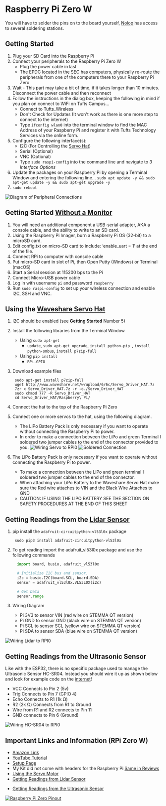# Raspberry Pi Zero W

You will have to solder the pins on to the board yourself, [Nolop](https://nolop.org/solder/) has access to several soldering stations.

## Getting Started

1. Plug your SD Card into the Raspberry Pi
2. Connect your peripherals to the Raspberry Pi Zero W
   * Plug the power cable in last
   * The EPDC located in the SEC has computers, physically re-route the peripherals from one of the computers there to your Raspberry Pi Zero 
3. Wait - This part may take a bit of time, if it takes longer than 10 minutes. Disconnect the power cable and then reconnect
4. Follow the instructions in the dialog box, keeping the following in mind if you plan on connect to WiFi on Tufts Campus...
    * Connect to Tufts_Wireless
    * Don't Check for Updates (It won't work as there is one more step to connect to the internet)
    * Type `ifconfig wlan0` into the terminal window to find the MAC Address of your Raspberry Pi and register it with Tufts Technology Services via the online form.
5. Configure the following interface(s):
    * I2C (For Controlling the [Servo Hat](https://www.waveshare.com/wiki/Servo_Driver_HAT))
    * Serial (Optional)
    * VNC (Optional)
    * Type `sudo raspi-config` into the command line and navigate to *3 Interface Options*
6. Update the packages on your Raspberry Pi by opening a Terminal Window and entering the following line... `sudo apt update -y && sudo apt-get update -y && sudo apt-get upgrade -y`
7. `sudo reboot`

![Diagram of Peripheral Connections](./RPIconnectionDiagram.svg)

## Getting Started [Without a Monitor](http://andnowforelectronics.com/notes/rpi-setup/)

1. You will need an additional component a USB-serial adapter, AKA a console cable, and the ability to write to an SD card.
2. Using the Raspberry Pi Imager, burn a Raspberry Pi OS (32-bit) to a microSD card.
3. Edit config.txt on micro-SD card to include: ‘enable_uart = 1’ at the end of the file.
4. Connect RPi to computer with console cable
5. Put micro-SD card in slot of Pi, then Open Putty (Windows) or Terminal (macOS)
6. Start a Serial session at 115200 bps to the Pi
7. Connect Micro-USB power cable
8. Log in with username `pi` and password `raspberry`
9. Run `sudo raspi-config` to set up your wireless connection and enable I2C, SSH and VNC.

## Using the [Waveshare Servo Hat](https://www.waveshare.com/w/upload/1/1b/Servo_Driver_HAT_User_Manual_EN.pdf)

1. I2C should be enabled (see **Getting Started** Number 5)
2. Install the following libraries from the Terminal Window
    * Using `sudo apt-get`
      * `update`, `sudo apt-get upgrade`, `install python-pip `, `install python-smbus`, `install p7zip-full`
    * Using `pip install`
      * `RPi.GPIO`
3. Download example files

        sudo apt-get install p7zip-full
        wget http://www.waveshare.net/w/upload/6/6c/Servo_Driver_HAT.7z
        7zr x Servo_Driver_HAT.7z -r -o./Servo_Driver_HAT
        sudo chmod 777 -R Servo_Driver_HAT
        cd Servo_Driver_HAT/Raspberry\ Pi/

4. Connect the hat to the top of the Raspberry Pi Zero
5. Connect one or more servos to the hat, using the following diagram.
   * The LiPo Battery Pack is only necessary if you want to operate without connecting the Raspberry Pi to power.
   * In order to make a connection between the LiPo and green Terminal I soldered two jumper cables to the end of the connector provided to you.
![Wiring Servo to RPI0](./WaveShareServoHat.svg)
![Soldered Connection](./LiPo/solderedConnector.jpg)
6. The LiPo Battery Pack is only necessary if you want to operate without connecting the Raspberry Pi to power.
    *	To make a connection between the LiPo and green terminal I soldered two jumper cables to the end of the connector.
    *	When attaching your LiPo Battery to the Waveshare Servo Hat make sure the Red wire attaches to VIN and the Black Wire Attaches to GND
    *	CAUTION: IF USING THE LIPO BATTERY SEE THE SECTION ON SAFETY PROCEDURES AT THE END OF THIS SHEET

## Getting Readings from the [Lidar Sensor](https://learn.adafruit.com/adafruit-vl53l0x-micro-lidar-distance-sensor-breakout/python-circuitpython)

1. pip install the `adafruit-circuitpython-vl53l0x` package

        sudo pip3 install adafruit-circuitpython-vl53l0x
2. To get reading import the adafruit_vl53l0x package and use the following commands

    ```python
      import board, busio, adafruit_vl53l0x

      # Initialize I2C bus and sensor.
      i2c = busio.I2C(board.SCL, board.SDA)
      sensor = adafruit_vl53l0x.VL53L0X(i2c)

      # Get Data
      sensor.range
    ```

3. Wiring Diagram
   * Pi 3V3 to sensor VIN (red wire on STEMMA QT version)
   * Pi GND to sensor GND (black wire on STEMMA QT version)
   * Pi SCL to sensor SCL (yellow wire on STEMMA QT version)
   * Pi SDA to sensor SDA (blue wire on STEMMA QT version)

![Wiring Lidar to RPI0](./RPI0LidarWiring_bb.svg)

## Getting Readings from the Ultrasonic Sensor

Like with the ESP32, there is no specific package used to manage the Ultrasonic Sensor HC-SR04. Instead you should wire it up as shown below and look for example code on the [internet](https://pimylifeup.com/raspberry-pi-distance-sensor/)!

* VCC Connects to Pin 2 (5v)
* Trig Connects to Pin 7 (GPIO 4)
* Echo Connects to R1 (1k Ω)
* R2 (2k Ω) Connects from R1 to Ground
* Wire from R1 and R2 connects to Pin 11
* GND connects to Pin 6 (Ground)

![Wiring HC-SR04 to RPI0](./RPI0UltrasonicWiring_bb.svg)

## Important Links and Information (RPi Zero W)

* [Amazon Link](https://www.amazon.com/Vilros-Raspberry-Starter-Power-Premium/dp/B0748MPQT4)
* [YouTube Tutorial](https://www.youtube.com/watch?v=Hdm26W9dHK0)
* [Setup Page](https://maker.pro/raspberry-pi/tutorial/how-to-get-started-with-the-raspberry-pi-zero-w)
* My Kit did not come with headers for the Raspberry Pi [Same in Reviews](https://www.amazon.com/Vilros-Raspberry-Kit-Premium-Essential-Accessories/dp/B0748NK116/ref=sr_1_5?crid=1KENGVI6UOIVY&dchild=1&keywords=pi+zero+w+kit&qid=1630359207&s=electronics&sprefix=pi+zero+w%2Celectronics%2C184&sr=1-5)
* [Using the Servo Motor](https://www.waveshare.com/w/upload/1/1b/Servo_Driver_HAT_User_Manual_EN.pdf)
* [Getting Readings from Lidar Sensor](https://learn.adafruit.com/adafruit-vl53l0x-micro-lidar-distance-sensor-breakout/python-circuitpython)
<!-- * [Datasheet of Lidar](https://cdn-learn.adafruit.com/assets/assets/000/037/547/original/en.DM00279086.pdf) -->
* [Getting Readings from the Ultrasonic Sensor](https://pimylifeup.com/raspberry-pi-distance-sensor/)
<!-- * [Datasheet of Ultrasonic Sensor](https://cdn.sparkfun.com/datasheets/Sensors/Proximity/HCSR04.pdf) -->

[![Raspberry Pi Zero Pinout](./raspberry-pi-pinout.png)](https://pinout.xyz/)
